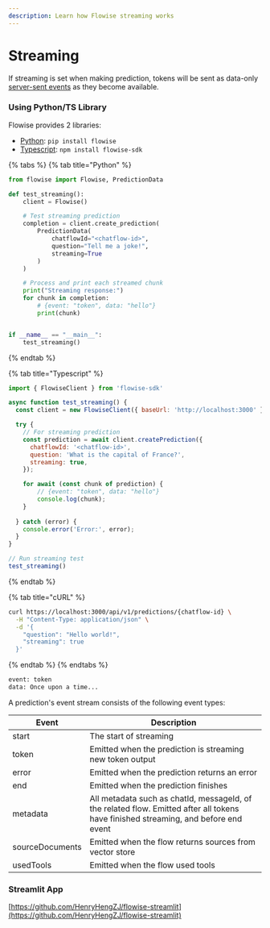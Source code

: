 ```yaml
---
description: Learn how Flowise streaming works
---
```


# Streaming

If streaming is set when making prediction, tokens will be sent as data-only [server-sent events](https://developer.mozilla.org/en-US/docs/Web/API/Server-sent\_events/Using\_server-sent\_events#Event\_stream\_format) as they become available.

### Using Python/TS Library

Flowise provides 2 libraries:

* [Python](https://pypi.org/project/flowise/): `pip install flowise`
* [Typescript](https://www.npmjs.com/package/flowise-sdk): `npm install flowise-sdk`

{% tabs %}
{% tab title="Python" %}
```python
from flowise import Flowise, PredictionData

def test_streaming():
    client = Flowise()

    # Test streaming prediction
    completion = client.create_prediction(
        PredictionData(
            chatflowId="<chatflow-id>",
            question="Tell me a joke!",
            streaming=True
        )
    )

    # Process and print each streamed chunk
    print("Streaming response:")
    for chunk in completion:
        # {event: "token", data: "hello"}
        print(chunk)


if __name__ == "__main__":
    test_streaming()
```
{% endtab %}

{% tab title="Typescript" %}
```javascript
import { FlowiseClient } from 'flowise-sdk'

async function test_streaming() {
  const client = new FlowiseClient({ baseUrl: 'http://localhost:3000' });

  try {
    // For streaming prediction
    const prediction = await client.createPrediction({
      chatflowId: '<chatflow-id>',
      question: 'What is the capital of France?',
      streaming: true,
    });

    for await (const chunk of prediction) {
        // {event: "token", data: "hello"}
        console.log(chunk);
    }
    
  } catch (error) {
    console.error('Error:', error);
  }
}

// Run streaming test
test_streaming()
```
{% endtab %}

{% tab title="cURL" %}
```bash
curl https://localhost:3000/api/v1/predictions/{chatflow-id} \
  -H "Content-Type: application/json" \
  -d '{
    "question": "Hello world!",
    "streaming": true
  }'
```
{% endtab %}
{% endtabs %}

```html
event: token
data: Once upon a time...
```

A prediction's event stream consists of the following event types:

| Event           | Description                                                                                                                         |
| --------------- | ----------------------------------------------------------------------------------------------------------------------------------- |
| start           | The start of streaming                                                                                                              |
| token           | Emitted when the prediction is streaming new token output                                                                           |
| error           | Emitted when the prediction returns an error                                                                                        |
| end             | Emitted when the prediction finishes                                                                                                |
| metadata        | All metadata such as chatId, messageId, of the related flow. Emitted after all tokens have finished streaming, and before end event |
| sourceDocuments | Emitted when the flow returns sources from vector store                                                                             |
| usedTools       | Emitted when the flow used tools                                                                                                    |

### Streamlit App

[https://github.com/HenryHengZJ/flowise-streamlit](https://github.com/HenryHengZJ/flowise-streamlit)
